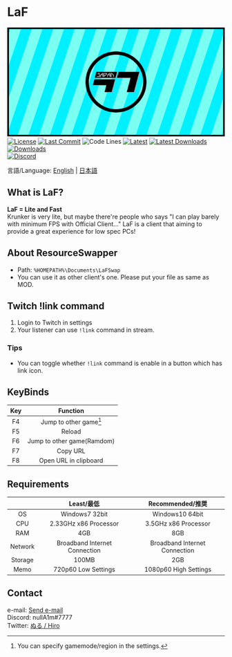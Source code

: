 # LaF
![TitleImage](https://raw.githubusercontent.com/Hiro527/LaF/master/app/img/social.png)</br>
[![License](https://img.shields.io/github/license/Hiro527/LaF?style=flat-square)](https://github.com/Hiro527/LaF/blob/master/LICENSE)
[![Last Commit](https://img.shields.io/github/last-commit/Hiro527/LaF/master?style=flat-square)](https://github.com/Hiro527/LaF/tree/master)
![Code Lines](https://img.shields.io/tokei/lines/github/Hiro527/LaF?style=flat-square)
[![Latest](https://img.shields.io/github/v/release/Hiro527/LaF?style=flat-square)](https://github.com/Hiro527/LaF/releases/latest)
[![Latest Downloads](https://img.shields.io/github/downloads/Hiro527/LaF/latest/total?style=flat-square)](https://github.com/Hiro527/LaF/releases/latest)
[![Downloads](https://img.shields.io/github/downloads/Hiro527/LaF/total?style=flat-square&logo=appveyor)](https://github.com/Hiro527/LaF/releases)</br>
[![Discord](https://discord.com/api/guilds/911130667448954880/widget.png)](https://discord.gg/9M9TgDRt9G)

言語/Language: [English](https://github.com/Hiro527/LaF/blob/master/README.md) | [日本語](https://github.com/Hiro527/LaF/blob/master/README_JA.md)

## What is LaF?
**LaF = Lite and Fast**</br>
Krunker is very lite, but maybe there're people who says "I can play barely with minimum FPS with Official Client..." LaF is a client that aiming to provide a great experience for low spec PCs!

## About ResourceSwapper
- Path: `%HOMEPATH%\Documents\LaFSwap`
- You can use it as other client's one. Please put your file as same as MOD.

## Twitch !link command
1. Login to Twitch in settings
2. Your listener can use `!link` command in stream.
### Tips
- You can toggle whether `!link` command is enable in a button which has link icon.

## KeyBinds
| Key | Function |
|:---:|   :---:  |
| F4  | Jump to other game[^1] |
| F5  | Reload |
| F6  | Jump to other game(Ramdom) |
| F7  | Copy URL |
| F8  | Open URL in clipboard |

[^1]: You can specify gamemode/region in the settings.

## Requirements
|     | Least/最低 | Recommended/推奨 |
|:---:|   :---:   |      :---:      |
| OS  | Windows7 32bit | Windows10 64bit |
| CPU | 2.33GHz x86 Processor | 3.5GHz x86 Processor |
| RAM | 4GB | 8GB |
| Network | Broadband Internet Connection | Broadband Internet Connection |
| Storage | 100MB | 2GB |
| Memo | 720p60 Low Settings | 1080p60 High Settings |

## Contact
e-mail: [Send e-mail](mailto:hiro527.dev@gmail.com)</br>
Discord: nullA1m#7777</br>
Twitter: [ぬる / Hiro](https://twitter.com/nullA1m)
